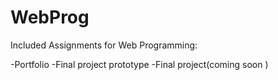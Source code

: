 # WebProg

Included Assignments for Web Programming:

-Portfolio
-Final project prototype
-Final project(coming soon
)
